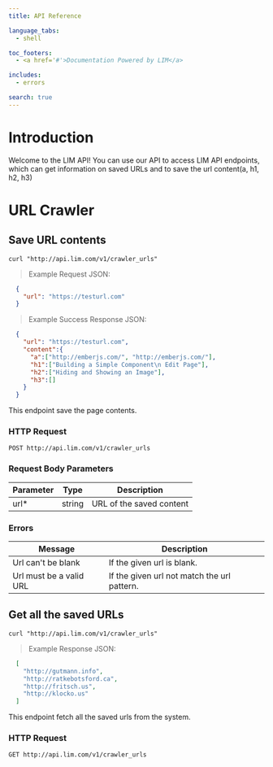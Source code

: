 ```yaml
---
title: API Reference

language_tabs:
  - shell

toc_footers:
  - <a href='#'>Documentation Powered by LIM</a>

includes:
  - errors

search: true
---
```


# Introduction

Welcome to the LIM API! You can use our API to access LIM API endpoints, which can get information on saved URLs and to save the url content(a, h1, h2, h3)

# URL Crawler

## Save URL contents

```shell
curl "http://api.lim.com/v1/crawler_urls"
```
> Example Request JSON:

```json
  {
    "url": "https://testurl.com"
  }
```

> Example Success Response JSON:

```json
  {
    "url": "https://testurl.com",
    "content":{
      "a":["http://emberjs.com/", "http://emberjs.com/"],
      "h1":["Building a Simple Component\n Edit Page"],
      "h2":["Hiding and Showing an Image"],
      "h3":[]
    }
  }
```

This endpoint save the page contents.

### HTTP Request

`POST http://api.lim.com/v1/crawler_urls`

### Request Body Parameters

Parameter | Type | Description
--------- | ------- | -----------
url*    | string | URL of the saved content


### Errors

Message    | Description
---------- | ----------------
Url can't be blank | If the given url is blank.
Url must be a valid URL | If the given url not match the url pattern.

## Get all the saved URLs


```shell
curl "http://api.lim.com/v1/crawler_urls"
```

> Example Response JSON:

```json
  [
    "http://gutmann.info",
    "http://ratkebotsford.ca",
    "http://fritsch.us",
    "http://klocko.us"
  ]
```

This endpoint fetch all the saved urls from the system.


### HTTP Request

`GET http://api.lim.com/v1/crawler_urls`
